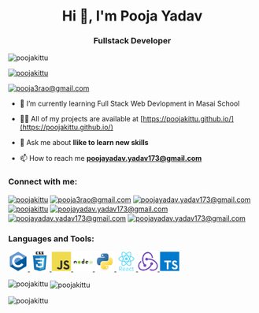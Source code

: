 <h1 align="center">Hi 👋, I'm Pooja Yadav</h1>
<h3 align="center"> Fullstack Developer </h3>

<p align="left"> <img src="https://encrypted-tbn0.gstatic.com/images?q=tbn:ANd9GcSl2iBCsGCgR64_UnOQA8rj7Fe_EGa4_eQXkw&usqp=CAU" alt="poojakittu" /> </p>

<p align="left"> <a href="https://github.com/ryo-ma/github-profile-trophy"><img src="https://github-profile-trophy.vercel.app/?username=poojakittu" alt="poojakittu" /></a> </p>

<p align="left"> <a href="https://twitter.com/pooja3rao@gmail.com" target="blank"><img src="https://img.shields.io/twitter/follow/pooja3rao@gmail.com?logo=twitter&style=for-the-badge" alt="pooja3rao@gmail.com" /></a> </p>

- 🌱 I’m currently learning Full Stack Web Devlopment in Masai School

- 👨‍💻 All of my projects are available at [https://poojakittu.github.io/](https://poojakittu.github.io/)

- 💬 Ask me about **Ilike to learn new skills**

- 📫 How to reach me **poojayadav.yadav173@gmail.com**

<h3 align="left">Connect with me:</h3>
<p align="left">
<a href="https://codepen.io/poojakittu" target="blank"><img align="center" src="https://raw.githubusercontent.com/rahuldkjain/github-profile-readme-generator/master/src/images/icons/Social/codepen.svg" alt="poojakittu" height="30" width="40" /></a>
<a href="https://twitter.com/pooja3rao@gmail.com" target="blank"><img align="center" src="https://raw.githubusercontent.com/rahuldkjain/github-profile-readme-generator/master/src/images/icons/Social/twitter.svg" alt="pooja3rao@gmail.com" height="30" width="40" /></a>
<a href="https://linkedin.com/in/poojayadav.yadav173@gmail.com" target="blank"><img align="center" src="https://raw.githubusercontent.com/rahuldkjain/github-profile-readme-generator/master/src/images/icons/Social/linked-in-alt.svg" alt="poojayadav.yadav173@gmail.com" height="30" width="40" /></a>
<a href="https://codesandbox.com/poojakittu" target="blank"><img align="center" src="https://raw.githubusercontent.com/rahuldkjain/github-profile-readme-generator/master/src/images/icons/Social/codesandbox.svg" alt="poojakittu" height="30" width="40" /></a>
<a href="https://fb.com/poojayadav.yadav173@gmail.com" target="blank"><img align="center" src="https://raw.githubusercontent.com/rahuldkjain/github-profile-readme-generator/master/src/images/icons/Social/facebook.svg" alt="poojayadav.yadav173@gmail.com" height="30" width="40" /></a>
<a href="https://instagram.com/poojayadav.yadav173@gmail.com" target="blank"><img align="center" src="https://raw.githubusercontent.com/rahuldkjain/github-profile-readme-generator/master/src/images/icons/Social/instagram.svg" alt="poojayadav.yadav173@gmail.com" height="30" width="40" /></a>
<a href="https://www.hackerrank.com/poojayadav.yadav173@gmail.com" target="blank"><img align="center" src="https://raw.githubusercontent.com/rahuldkjain/github-profile-readme-generator/master/src/images/icons/Social/hackerrank.svg" alt="poojayadav.yadav173@gmail.com" height="30" width="40" /></a>
</p>

<h3 align="left">Languages and Tools:</h3>
<p align="left"> <a href="https://www.cprogramming.com/" target="_blank" rel="noreferrer"> <img src="https://raw.githubusercontent.com/devicons/devicon/master/icons/c/c-original.svg" alt="c" width="40" height="40"/> </a> <a href="https://www.w3schools.com/css/" target="_blank" rel="noreferrer"> <img src="https://raw.githubusercontent.com/devicons/devicon/master/icons/css3/css3-original-wordmark.svg" alt="css3" width="40" height="40"/> </a> <a href="https://developer.mozilla.org/en-US/docs/Web/JavaScript" target="_blank" rel="noreferrer"> <img src="https://raw.githubusercontent.com/devicons/devicon/master/icons/javascript/javascript-original.svg" alt="javascript" width="40" height="40"/> </a> <a href="https://nodejs.org" target="_blank" rel="noreferrer"> <img src="https://raw.githubusercontent.com/devicons/devicon/master/icons/nodejs/nodejs-original-wordmark.svg" alt="nodejs" width="40" height="40"/> </a> <a href="https://www.python.org" target="_blank" rel="noreferrer"> <img src="https://raw.githubusercontent.com/devicons/devicon/master/icons/python/python-original.svg" alt="python" width="40" height="40"/> </a> <a href="https://reactjs.org/" target="_blank" rel="noreferrer"> <img src="https://raw.githubusercontent.com/devicons/devicon/master/icons/react/react-original-wordmark.svg" alt="react" width="40" height="40"/> </a> <a href="https://redux.js.org" target="_blank" rel="noreferrer"> <img src="https://raw.githubusercontent.com/devicons/devicon/master/icons/redux/redux-original.svg" alt="redux" width="40" height="40"/> </a> <a href="https://www.typescriptlang.org/" target="_blank" rel="noreferrer"> <img src="https://raw.githubusercontent.com/devicons/devicon/master/icons/typescript/typescript-original.svg" alt="typescript" width="40" height="40"/> </a> </p>

<p><img align="left" src="https://github-readme-stats.vercel.app/api/top-langs?username=poojakittu&show_icons=true&locale=en&layout=compact" alt="poojakittu" /></p>

<p>&nbsp;<img align="center" src="https://github-readme-stats.vercel.app/api?username=poojakittu&show_icons=true&locale=en" alt="poojakittu" /></p>

<p><img align="center" src="https://github-readme-streak-stats.herokuapp.com/?user=poojakittu&" alt="poojakittu" /></p>
